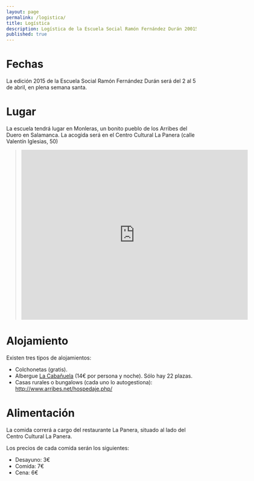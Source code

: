 ```yaml
---
layout: page
permalink: /logistica/
title: Logística
description: Logística de la Escuela Social Ramón Fernández Durán 20015
published: true
---
```


# Fechas
La edición 2015 de la Escuela Social Ramón Fernández Durán será del 2 al 5 de abril, en plena semana santa. 

# Lugar
La escuela tendrá lugar en Monleras, un bonito pueblo de los Arribes del Duero en Salamanca. La acogida será en el Centro Cultural La Panera (calle Valentín Iglesias, 50)

><iframe src="https://www.google.com/maps/embed?pb=!1m14!1m8!1m3!1d3002.7559464870324!2d-6.226380000000001!3d41.18349!3m2!1i1024!2i768!4f13.1!3m3!1m2!1s0x0d394de5508bc77d%3A0x7cff3a9de0f47d02!2sCalle+Valentin+Iglesias%2C+50%2C+37171+Monleras%2C+Salamanca!5e0!3m2!1ses!2ses!4v1427791362009" width="600" height="450" frameborder="0" style="border:0"></iframe>


# Alojamiento
Existen tres tipos de alojamientos:

- Colchonetas (gratis).
- Albergue [La Cabañuela](http://www.lacabanuela.es/) (14€ por persona y noche). Sólo hay 22 plazas.
- Casas rurales o bungalows (cada uno lo autogestiona):  <http://www.arribes.net/hospedaje.php/>

# Alimentación
La comida correrá a cargo del restaurante La Panera, situado al lado del Centro Cultural La Panera. 

Los precios de cada comida serán los siguientes:

- Desayuno: 3€
- Comida: 7€
- Cena: 6€